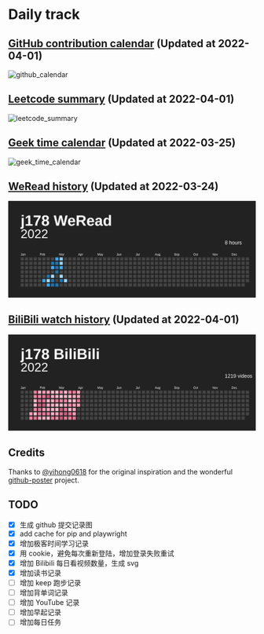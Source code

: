 # Daily track

## [GitHub contribution calendar](https://github.com/j178) (Updated at 2022-04-01)
![github_calendar](https://s2.loli.net/2022/04/01/EmF5LxzVHYsPDTX.png)

## [Leetcode summary](https://leetcode-cn.com/u/j178) (Updated at 2022-04-01)
![leetcode_summary](https://s2.loli.net/2022/04/01/csfA71mL8FbOIEq.png)

## [Geek time calendar](https://time.geekbang.org/) (Updated at 2022-03-25)
![geek_time_calendar](https://s2.loli.net/2022/03/25/MT1sxpo7SchWYwU.png)

## [WeRead history](https://weread.qq.com) (Updated at 2022-03-24)
![weread_history](./data/weread_history.svg)

## [BiliBili watch history](https://bilibili.com) (Updated at 2022-04-01)
![bilibili_history](./data/bilibili_history.svg)


## Credits
Thanks to [@yihong0618](https://github.com/yihong0618) for the original inspiration and the wonderful [github-poster](https://github.com/yihong0618/GitHubPoster) project.


## TODO
- [x] 生成 github 提交记录图
- [x] add cache for pip and playwright
- [x] 增加极客时间学习记录
- [x] 用 cookie，避免每次重新登陆，增加登录失败重试
- [x] 增加 Bilibili 每日看视频数量，生成 svg
- [x] 增加读书记录
- [ ] 增加 keep 跑步记录
- [ ] 增加背单词记录
- [ ] 增加 YouTube 记录
- [ ] 增加早起记录
- [ ] 增加每日任务
